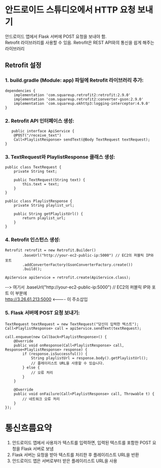 #  안드로이드 스튜디오에서 HTTP 요청 보내기

안드로이드 앱에서 Flask 서버에 POST 요청을 보내야 함. \
Retrofit 라이브러리를 사용할 수 있음.   Retrofit은 REST API와의 통신을 쉽게 해주는 라이브러리

##  Retrofit 설정
### 1. build.gradle (Module: app) 파일에 Retrofit 라이브러리 추가:
```
dependencies {
    implementation 'com.squareup.retrofit2:retrofit:2.9.0'
    implementation 'com.squareup.retrofit2:converter-gson:2.9.0'
    implementation 'com.squareup.okhttp3:logging-interceptor:4.9.0'
}
```

### 2. Retrofit API 인터페이스 생성:
```
   public interface ApiService {
    @POST("/receive_text")
    Call<PlaylistResponse> sendText(@Body TextRequest textRequest);
}
```

### 3. TextRequest와 PlaylistResponse 클래스 생성:
```
public class TextRequest {
    private String text;

    public TextRequest(String text) {
        this.text = text;
    }
}

public class PlaylistResponse {
    private String playlist_url;

    public String getPlaylistUrl() {
        return playlist_url;
    }
}
```


### 4. Retrofit 인스턴스 생성:
```
Retrofit retrofit = new Retrofit.Builder()
        .baseUrl("http://your-ec2-public-ip:5000") // EC2의 퍼블릭 IP와 포트
        .addConverterFactory(GsonConverterFactory.create())
        .build();

ApiService apiService = retrofit.create(ApiService.class);
```
--> 여기서 .baseUrl("http://your-ec2-public-ip:5000") // EC2의 퍼블릭 IP와 포트 이 부분에\
http://3.26.61.213:5000 
    <---- 이 주소삽입

### 5. Flask 서버에 POST 요청 보내기:
```
TextRequest textRequest = new TextRequest("당신이 입력한 텍스트");
Call<PlaylistResponse> call = apiService.sendText(textRequest);

call.enqueue(new Callback<PlaylistResponse>() {
    @Override
    public void onResponse(Call<PlaylistResponse> call, Response<PlaylistResponse> response) {
        if (response.isSuccessful()) {
            String playlistUrl = response.body().getPlaylistUrl();
            // 플레이리스트 URL을 사용할 수 있습니다.
        } else {
            // 오류 처리
        }
    }

    @Override
    public void onFailure(Call<PlaylistResponse> call, Throwable t) {
        // 네트워크 오류 처리
    }
});
```


# 통신흐름요약

1. 안드로이드 앱에서 사용자가 텍스트를 입력하면, 입력된 텍스트를 포함한 POST 요청을 Flask 서버로 보냄
2. Flask 서버는 요청을 받아 텍스트를 처리한 후 플레이리스트 URL을 반환
3. 안드로이드 앱은 서버로부터 받은 플레이리스트 URL을 사용

